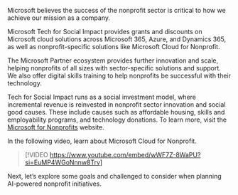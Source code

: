 Microsoft believes the success of the nonprofit sector is critical to how we achieve our mission as a company.

Microsoft Tech for Social Impact provides grants and discounts on Microsoft cloud solutions across Microsoft 365, Azure, and Dynamics 365, as well as nonprofit-specific solutions like Microsoft Cloud for Nonprofit.

The Microsoft Partner ecosystem provides further innovation and scale, helping nonprofits of all sizes with sector-specific solutions and support. We also offer digital skills training to help nonprofits be successful with their technology.

Tech for Social Impact runs as a social investment model, where incremental revenue is reinvested in nonprofit sector innovation and social good causes. These include causes such as affordable housing, skills and employability programs, and technology donations. To learn more, visit the [Microsoft for Nonprofits](https://www.microsoft.com/nonprofits) website.

In the following video, learn about Microsoft Cloud for Nonprofit.

> [!VIDEO https://www.youtube.com/embed/wWF7Z-8WaPU?si=EuMP4WGoNnnw8Trv]

Next, let’s explore some goals and challenged to consider when planning AI-powered nonprofit initiatives.